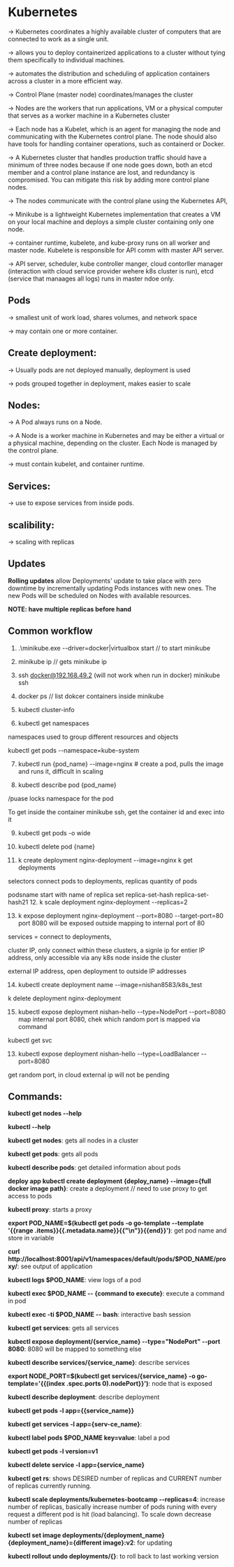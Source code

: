  # Kubernetes
  -> Kubernetes coordinates a highly available cluster of computers that are connected to work as a single unit.

  -> allows you to deploy containerized applications to a cluster without tying them specifically to individual machines.

  -> automates the distribution and scheduling of application containers across a cluster in a more efficient way. 
  
  -> Control Plane (master node) coordinates/manages the cluster

  -> Nodes are the workers that run applications,  VM or a physical computer that serves as a worker machine in a Kubernetes cluster

  -> Each node has a Kubelet, which is an agent for managing the node and communicating with the Kubernetes control plane. The node should also have tools for handling container operations, such as containerd or Docker. 

  -> A Kubernetes cluster that handles production traffic should have a minimum of three nodes because if one node goes down, both an etcd member and a control plane instance are lost, and redundancy is compromised. You can mitigate this risk by adding more control plane nodes.

  -> The nodes communicate with the control plane using the Kubernetes API, 

  -> Minikube is a lightweight Kubernetes implementation that creates a VM on your local machine and deploys a simple cluster containing only one node.
  
  -> container runtime, kubelete, and kube-proxy runs on all worker and master node. Kubelete is responsible for API comm with master API server.

  -> API server, scheduler, kube controller manger, cloud contorller manager (interaction with cloud service provider wehere k8s cluster is run), etcd (service that manaages all logs) runs in master ndoe only.


## Pods
-> smallest unit of work load, shares volumes, and network space

-> may contain one or more container.
## Create deployment:
 -> Usually pods are not deployed manually, deployment is used

 -> pods grouped together in deployment, makes easier to scale

## Nodes:
  -> A Pod always runs on a Node. 

  -> A Node is a worker machine in Kubernetes and may be either a virtual or a physical machine, depending on the cluster. Each Node is managed by the control plane. 

  -> must contain kubelet, and container runtime.

## Services:

  -> use to expose services from inside pods.

## scalibility:

  -> scaling with replicas



## Updates
**Rolling updates** allow Deployments' update to take place with zero downtime by incrementally updating Pods instances with new ones. The new Pods will be scheduled on Nodes with available resources.

**NOTE: have multiple replicas before hand**


## Common workflow

1. .\minikube.exe --driver=docker|virtualbox start  // to start minikube

2. minikube ip  // gets minikube ip

3. ssh docker@192.168.49.2 (will not work when run in docker)
  minikube ssh

4. docker ps  // list dokcer containers inside minikube

5. kubectl cluster-info

6. kubectl get namespaces

 namespaces used to group different resources and objects

 kubectl get pods --namespace=kube-system

7. kubectl run {pod_name} --image=nginx  # create a pod, pulls the image and runs it, difficult in scaling


8.  kubectl describe pod {pod_name}

  /puase locks namespace for the pod

  To get inside the container
  minikube ssh, get the container id and exec into it

9. kubectl get pods -o wide

10. kubectl delete pod  {name}

11. k create deployment nginx-deployment --image=nginx
  k get deployments

  selectors connect pods to deployments, replicas  quantity of pods

  podsname start with name of replica set
  replica-set-hash
  replica-set-hash21
12. k scale deployment nginx-deployment --replicas=2
  
13. k expose deployment nginx-deployment --port=8080 --target-port=80
  port 8080 will be exposed outside mapping to internal port of 80


services = connect to deployments, 

cluster IP, only connect within these clusters, a signle ip for entier IP address, only accessible via any k8s node inside the cluster

external IP address, open deployment to outside IP addresses

14. kubectl create deployment name --image=nishan8583/k8s_test

k delete deployment nginx-deployment

15. kubectl expose deployment nishan-hello --type=NodePort --port=8080
  map internal port 8080, chek which random port is mapped via command

  kubectl get svc

13. kubectl expose deployment nishan-hello --type=LoadBalancer --port=8080

 get random port, in cloud external ip will not be pending
## Commands:
**kubectl get nodes --help**

**kubectl --help**

**kubectl get nodes**: gets all nodes in a cluster

**kubectl get pods**: gets all pods

**kubectl describe pods**: get detailed information about pods

**deploy app kubectl create deployment {deploy_name} --image={full docker image path}**: create a deployment
// need to use proxy to get access to pods

**kubectl proxy**: starts a proxy

**export POD_NAME=$(kubectl get pods -o go-template --template '{{range .items}}{{.metadata.name}}{{"\n"}}{{end}}')**: get pod name and store in variable

**curl http://localhost:8001/api/v1/namespaces/default/pods/$POD_NAME/proxy/**: see output of application

**kubectl logs $POD_NAME**: view logs of a pod

**kubectl exec $POD_NAME -- {command to execute}**: execute a command in pod

**kubectl exec -ti $POD_NAME -- bash**: interactive bash session

**kubectl get services**: gets all services

**kubectl expose deployment/{service_name} --type="NodePort" --port 8080**: 8080 will be mapped to something else

**kubectl describe services/{service_name}**: describe services


**export NODE_PORT=$(kubectl get services/{service_name} -o go-template='{{(index .spec.ports 0).nodePort}}')**: node that is exposed

**kubectl describe deployment**: describe deployment

**kubectl get pods -l app={{service_name}}**

**kubectl get services -l app={serv-ce_name}**: 

**kubectl label pods $POD_NAME key=value**: label a pod

**kubectl get pods -l version=v1**

**kubectl delete service -l app={service_name}**

**kubectl get rs**: shows DESIRED number of replicas and CURRENT number of replicas currently running.

**kubectl scale deployments/kubernetes-bootcamp --replicas=4**: increase number of replicas, basically increase number of pods runing
with every request a different pod is hit (load balancing). To scale down decrease number of replicas

**kubectl set image deployments/{deployment_name} {deployment_name}={different image}:v2**: for updating

**kubectl rollout undo deployments/{}**: to roll back to last working version



